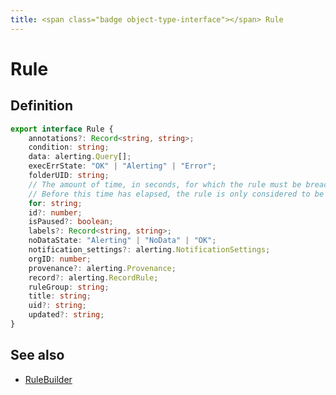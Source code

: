 ```yaml
---
title: <span class="badge object-type-interface"></span> Rule
---
```

# <span class="badge object-type-interface"></span> Rule

## Definition

```typescript
export interface Rule {
	annotations?: Record<string, string>;
	condition: string;
	data: alerting.Query[];
	execErrState: "OK" | "Alerting" | "Error";
	folderUID: string;
	// The amount of time, in seconds, for which the rule must be breached for the rule to be considered to be Firing.
	// Before this time has elapsed, the rule is only considered to be Pending.
	for: string;
	id?: number;
	isPaused?: boolean;
	labels?: Record<string, string>;
	noDataState: "Alerting" | "NoData" | "OK";
	notification_settings?: alerting.NotificationSettings;
	orgID: number;
	provenance?: alerting.Provenance;
	record?: alerting.RecordRule;
	ruleGroup: string;
	title: string;
	uid?: string;
	updated?: string;
}

```
## See also

 * <span class="badge builder"></span> [RuleBuilder](./builder-RuleBuilder.md)
